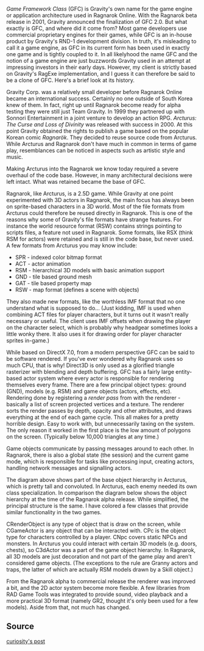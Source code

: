 *Game Framework Class* (GFC) is Gravity's own name for the game engine or application architecture used in Ragnarok Online. With the Ragnarok beta release in 2001, Gravity announced the finalization of GFC 2.0. But what exactly is GFC, and where did it come from? Most game developers use commercial proprietary engines for their games, while GFC is an in-house product by Gravity's RND-1 development division. In truth, it's misleading to call it a game engine, as GFC in its current form has been used in exactly one game and is tightly coupled to it. In all likelyhood the name GFC and the notion of a game engine are just buzzwords Gravity used in an attempt at impressing investors in their early days. However, my client is strictly based on Gravity's RagExe implementation, and I guess it can therefore be said to be a clone of GFC. Here's a brief look at its history.

Gravity Corp. was a relatively small developer before Ragnarok Online became an international success. Certainly no one outside of South Korea knew of them. In fact, right up until Ragnarok become ready for alpha testing they were still just Team Gravity. In 1999 they partnered up with Sonnori Entertainment in a joint venture to develop an action RPG. *Arcturus: The Curse and Loss of Divinity* was released with success in 2000. At this point Gravity obtained the rights to publish a game based on the popular Korean comic *Ragnarök*. They decided to reuse source code from Arcturus. While Arcturus and Ragnarok don't have much in common in terms of game play, resemblances can be noticed in aspects such as artistic style and music.



Making Arcturus into the Ragnarok we know today required a severe overhaul of the code base. However, in many architectural decisions were left intact. What was retained became the base of GFC.

Ragnarok, like Arcturus, is a 2.5D game. While Gravity at one point experimented with 3D actors in Ragnarok, the main focus has always been on sprite-based characters in a 3D world. Most of the file formats from Arcturus could therefore be reused directly in Ragnarok. This is one of the reasons why some of Gravity's file formats have strange features. For instance the world resource format (RSW) contains strings pointing to scripts files, a feature not used in Ragnarok. Some formats, like RSX (think RSM for actors) were retained and is still in the code base, but never used. A few formats from Arcturus you may know include:

-   SPR - indexed color bitmap format
-   ACT - actor animation
-   RSM - hierarchical 3D models with basic animation support
-   GND - tile based ground mesh
-   GAT - tile based property map
-   RSW - map format (defines a scene with objects)

They also made new formats, like the worthless IMF format that no one understand what is supposed to do... (Just kidding, IMF is used when combining ACT files for player characters, but it turns out it wasn't really necessary or useful. The client uses IMF offsets when drawing the player on the character select, which is probably why headgear sometimes looks a little wonky there. It also uses it for drawing order for player character sprites in-game.)

While based on DirectX 7.0, from a modern perspective GFC can be said to be software rendered. If you've ever wondered why Ragnarok uses so much CPU, that is why! Direct3D is only used as a glorified triangle rasterizer with blending and depth buffering. GFC has a fairly large entity-based actor system where every actor is responsible for rendering themselves every frame. There are a few principal object types: ground (GND), models (e.g. RSM) and game objects (actors, effects, etc). Rendering done by registering a *render pass* from with the renderer - basically a list of screen projected vertices and a texture. The renderer sorts the render passes by depth, opacity and other attributes, and draws everything at the end of each game cycle. This all makes for a pretty horrible design. Easy to work with, but unnecessarily taxing on the system. The only reason it worked in the first place is the low amount of polygons on the screen. (Typically below 10,000 triangles at any time.)

Game objects communicate by passing messages around to each other. In Ragnarok, there is also a global state (the session) and the current game mode, which is responsible for tasks like processing input, creating actors, handling network messages and signalling actors.



The diagram above shows part of the base object hierarchy in Arcturus, which is pretty tall and convoluted. In Arcturus, each enemy needed its own class specialization. In comparison the diagram below shows the object hierarchy at the time of the Ragnarok alpha release. While simplified, the principal structure is the same. I have colored a few classes that provide similar functionality in the two games.



CRenderObject is any type of object that is draw on the screen, while CGameActor is any object that can be interacted with. CPc is the object type for characters controlled by a player. CNpc covers static NPCs and monsters. In Arcturus you could interact with certain 3D models (e.g. doors, chests), so C3dActor was a part of the game object hierarchy. In Ragnarok, all 3D models are just decoration and not part of the game play and aren't considered game objects. (The exceptions to the rule are Granny actors and traps, the latter of which are actually RSM models drawn by a Skill object.)

From the Ragnarok alpha to commercial release the renderer was improved a bit, and the 2D actor system become more flexible. A few libraries from RAD Game Tools was integrated to provide sound, video playback and a more practical 3D format (namely GR2, thought it's only been used for a few models). Aside from that, not much has changed.

Source
------

[curiosity's post](https://rathena.org/board/topic/104827-wip-native-ragnarok-client/#entry298242)